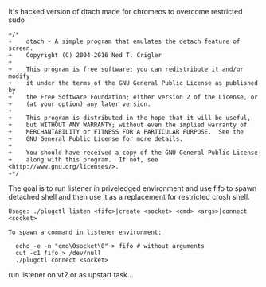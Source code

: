 It's hacked version of dtach made for chromeos to overcome restricted sudo

````
+/*
+    dtach - A simple program that emulates the detach feature of screen.
+    Copyright (C) 2004-2016 Ned T. Crigler
+
+    This program is free software; you can redistribute it and/or modify
+    it under the terms of the GNU General Public License as published by
+    the Free Software Foundation; either version 2 of the License, or
+    (at your option) any later version.
+
+    This program is distributed in the hope that it will be useful,
+    but WITHOUT ANY WARRANTY; without even the implied warranty of
+    MERCHANTABILITY or FITNESS FOR A PARTICULAR PURPOSE.  See the
+    GNU General Public License for more details.
+
+    You should have received a copy of the GNU General Public License
+    along with this program.  If not, see <http://www.gnu.org/licenses/>.
+*/
````

The goal is to run listener in priveledged environment and use fifo to spawn detached shell and then use it as a replacement for restricted crosh shell.

````
Usage: ./plugctl listen <fifo>|create <socket> <cmd> <args>|connect <socket>

To spawn a command in listener environment: 

  echo -e -n "cmd\0socket\0" > fifo # without arguments 
  cut -c1 fifo > /dev/null
  ./plugctl connect <socket>

````

run listener on vt2 or as upstart task...
